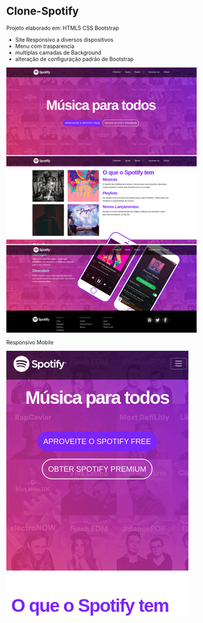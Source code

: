 # Clone-Spotify

Projeto elaborado em:
HTML5
CSS
Bootstrap

-  Site Responsivo a diversos dispositivos
-  Menu com trasparencia
-  multiplas camadas de Background
-  alteração de configuração padrão de Bootstrap

<img src="clone-spotify1.png">
<img src="clone-spotify2.png">
<img src="clone-spotify3.png">

Responsivo Mobile

<img src="clone-spotify-mobile.png">
